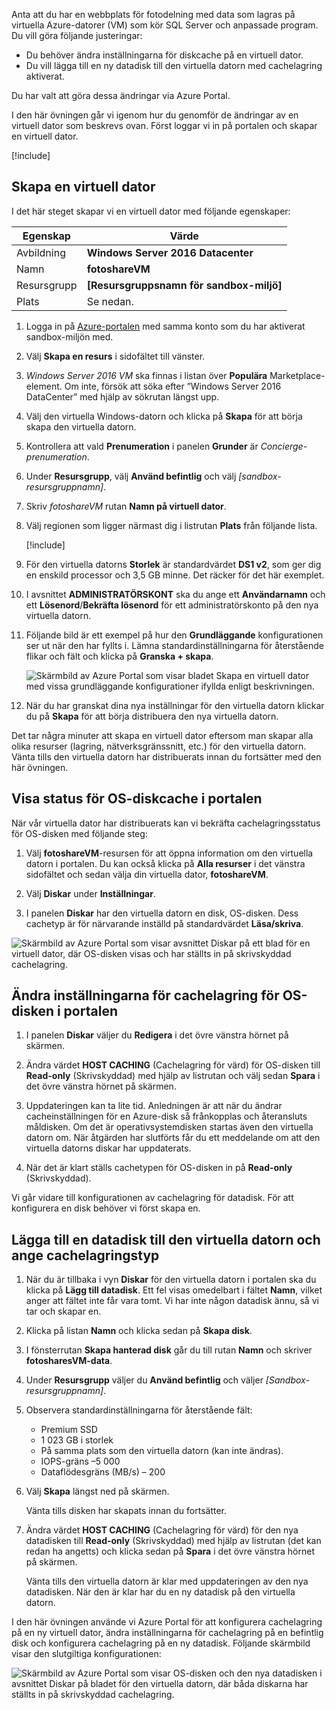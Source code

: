 
Anta att du har en webbplats för fotodelning med data som lagras på virtuella Azure-datorer (VM) som kör SQL Server och anpassade program. Du vill göra följande justeringar:

- Du behöver ändra inställningarna för diskcache på en virtuell dator.
- Du vill lägga till en ny datadisk till den virtuella datorn med cachelagring aktiverat.

Du har valt att göra dessa ändringar via Azure Portal.

I den här övningen går vi igenom hur du genomför de ändringar av en virtuell dator som beskrevs ovan. Först loggar vi in på portalen och skapar en virtuell dator.

[!include[](../../../includes/azure-sandbox-activate.md)]

## <a name="create-a-virtual-machine"></a>Skapa en virtuell dator

I det här steget skapar vi en virtuell dator med följande egenskaper:

| Egenskap        | Värde   |
|-----------------|---------|
| Avbildning           | **Windows Server 2016 Datacenter** |
| Namn            | **fotoshareVM** |
| Resursgrupp  |   **<rgn>[Resursgruppsnamn för sandbox-miljö]</rgn>** |
| Plats        | Se nedan. |

1. Logga in på [Azure-portalen](https://portal.azure.com/learn.docs.microsoft.com?azure-portal=true) med samma konto som du har aktiverat sandbox-miljön med.

1. Välj **Skapa en resurs** i sidofältet till vänster.

1. _Windows Server 2016 VM_ ska finnas i listan över **Populära** Marketplace-element. Om inte, försök att söka efter ”Windows Server 2016 DataCenter” med hjälp av sökrutan längst upp.

1. Välj den virtuella Windows-datorn och klicka på **Skapa** för att börja skapa den virtuella datorn.

1. Kontrollera att vald **Prenumeration** i panelen **Grunder** är _Concierge-prenumeration_.

1. Under **Resursgrupp**, välj **Använd befintlig** och välj _<rgn>[sandbox-resursgruppnamn]</rgn>_.

1. Skriv _fotoshareVM_ rutan **Namn på virtuell dator**.

1. Välj regionen som ligger närmast dig i listrutan **Plats** från följande lista.

    [!include[](../../../includes/azure-sandbox-regions-first-mention-note-friendly.md)]

1. För den virtuella datorns **Storlek** är standardvärdet **DS1 v2**, som ger dig en enskild processor och 3,5 GB minne. Det räcker för det här exemplet.

1. I avsnittet **ADMINISTRATÖRSKONT** ska du ange ett **Användarnamn** och ett **Lösenord**/**Bekräfta lösenord** för ett administratörskonto på den nya virtuella datorn.

1. Följande bild är ett exempel på hur den **Grundläggande** konfigurationen ser ut när den har fyllts i. Lämna standardinställningarna för återstående flikar och fält och klicka på **Granska + skapa**.

    ![Skärmbild av Azure Portal som visar bladet Skapa en virtuell dator med vissa grundläggande konfigurationer ifyllda enligt beskrivningen.](../media/4-basics-vm.png)

1. När du har granskat dina nya inställningar för den virtuella datorn klickar du på **Skapa** för att börja distribuera den nya virtuella datorn.

Det tar några minuter att skapa en virtuell dator eftersom man skapar alla olika resurser (lagring, nätverksgränssnitt, etc.) för den virtuella datorn. Vänta tills den virtuella datorn har distribuerats innan du fortsätter med den här övningen.

## <a name="view-os-disk-cache-status-in-the-portal"></a>Visa status för OS-diskcache i portalen

När vår virtuella dator har distribuerats kan vi bekräfta cachelagringsstatus för OS-disken med följande steg:

1. Välj **fotoshareVM**-resursen för att öppna information om den virtuella datorn i portalen. Du kan också klicka på **Alla resurser** i det vänstra sidofältet och sedan välja din virtuella dator, **fotoshareVM**.

1. Välj **Diskar** under **Inställningar**.

1. I panelen **Diskar** har den virtuella datorn en disk, OS-disken. Dess cachetyp är för närvarande inställd på standardvärdet **Läsa/skriva**.

![Skärmbild av Azure Portal som visar avsnittet Diskar på ett blad för en virtuell dator, där OS-disken visas och har ställts in på skrivskyddad cachelagring.](../media/4-os-disk-rw.PNG)

## <a name="change-the-cache-settings-of-the-os-disk-in-the-portal"></a>Ändra inställningarna för cachelagring för OS-disken i portalen

1. I panelen **Diskar** väljer du **Redigera** i det övre vänstra hörnet på skärmen.

1. Ändra värdet **HOST CACHING** (Cachelagring för värd) för OS-disken till **Read-only** (Skrivskyddad) med hjälp av listrutan och välj sedan **Spara** i det övre vänstra hörnet på skärmen.

1. Uppdateringen kan ta lite tid. Anledningen är att när du ändrar cacheinställningen för en Azure-disk så frånkopplas och återansluts måldisken. Om det är operativsystemdisken startas även den virtuella datorn om. När åtgärden har slutförts får du ett meddelande om att den virtuella datorns diskar har uppdaterats.

1. När det är klart ställs cachetypen för OS-disken in på **Read-only** (Skrivskyddad).

Vi går vidare till konfigurationen av cachelagring för datadisk. För att konfigurera en disk behöver vi först skapa en.

## <a name="add-a-data-disk-to-the-vm-and-set-caching-type"></a>Lägga till en datadisk till den virtuella datorn och ange cachelagringstyp

1. När du är tillbaka i vyn **Diskar** för den virtuella datorn i portalen ska du klicka på **Lägg till datadisk**. Ett fel visas omedelbart i fältet **Namn**, vilket anger att fältet inte får vara tomt. Vi har inte någon datadisk ännu, så vi tar och skapar en.

1. Klicka på listan **Namn** och klicka sedan på **Skapa disk**.

1. I fönsterrutan **Skapa hanterad disk** går du till rutan **Namn** och skriver **fotosharesVM-data**.

1. Under **Resursgrupp** väljer du **Använd befintlig** och väljer _<rgn>[Sandbox-resursgruppnamn]</rgn>_.

1. Observera standardinställningarna för återstående fält:
    - Premium SSD
    - 1 023 GB i storlek
    - På samma plats som den virtuella datorn (kan inte ändras).
    - IOPS-gräns –5 000
    - Dataflödesgräns (MB/s) – 200

1. Välj **Skapa** längst ned på skärmen.

    Vänta tills disken har skapats innan du fortsätter.

1. Ändra värdet **HOST CACHING** (Cachelagring för värd) för den nya datadisken till **Read-only** (Skrivskyddad) med hjälp av listrutan (det kan redan ha angetts) och klicka sedan på **Spara** i det övre vänstra hörnet på skärmen.

    Vänta tills den virtuella datorn är klar med uppdateringen av den nya datadisken. När den är klar har du en ny datadisk på den virtuella datorn.

I den här övningen använde vi Azure Portal för att konfigurera cachelagring på en ny virtuell dator, ändra inställningarna för cachelagring på en befintlig disk och konfigurera cachelagring på en ny datadisk. Följande skärmbild visar den slutgiltiga konfigurationen:

![Skärmbild av Azure Portal som visar OS-disken och den nya datadisken i avsnittet Diskar på bladet för den virtuella datorn, där båda diskarna har ställts in på skrivskyddad cachelagring.](../media/disks-final-config-portal.PNG)
